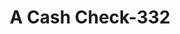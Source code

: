 ---
f_zip-code: 40047
f_state-code: KY
title: A Cash Check-332
f_phone: 502-538-9732
f_city-only: Washington
f_address: 10731 Highway 44 E Ste A Mount Washington
f_location-unique-id: '332'
slug: a-cash-check-332
updated-on: '2024-05-30T13:46:58.046Z'
created-on: '2024-05-30T13:36:59.803Z'
published-on: '2024-05-30T13:54:32.469Z'
f_city-state: cms/city/washington-ky.md
f_company: cms/company/a-cash-check.md
f_state: cms/state/kentucky.md
layout: '[payday-loan].html'
tags: payday-loan
---